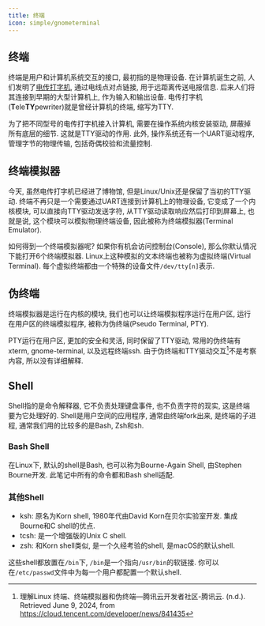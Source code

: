 ```yaml
---
title: 终端
icon: simple/gnometerminal
---
```


## 终端

终端是用户和计算机系统交互的接口, 最初指的是物理设备. 在计算机诞生之前, 人们发明了[电传打字机](https://zh.wikipedia.org/wiki/%E9%9B%BB%E5%82%B3%E6%89%93%E5%AD%97%E6%A9%9F), 通过电线点对点链接, 用于远距离传送电报信息. 后来人们将其连接到早期的大型计算机上, 作为输入和输出设备. 电传打字机(**T**ele**TY**pewriter)就是曾经计算机的终端, 缩写为TTY. 

为了把不同型号的电传打字机接入计算机, 需要在操作系统内核安装驱动, 屏蔽掉所有底层的细节. 这就是TTY驱动的作用. 此外, 操作系统还有一个UART驱动程序, 管理字节的物理传输, 包括奇偶校验和流量控制. 

## 终端模拟器

今天, 虽然电传打字机已经进了博物馆, 但是Linux/Unix还是保留了当初的TTY驱动. 终端不再只是一个需要通过UART连接到计算机上的物理设备, 它变成了一个内核模块, 可以直接向TTY驱动发送字符, 从TTY驱动读取响应然后打印到屏幕上, 也就是说, 这个模块可以模拟物理终端设备, 因此被称为终端模拟器(Terminal Emulator).

如何得到一个终端模拟器呢? 如果你有机会访问控制台(Console), 那么你默认情况下能打开6个终端模拟器. Linux上这种模拟的文本终端也被称为虚拟终端(Virtual Terminal). 每个虚拟终端都由一个特殊的设备文件`/dev/tty[n]`表示. 

## 伪终端

终端模拟器是运行在内核的模块, 我们也可以让终端模拟程序运行在用户区, 运行在用户区的终端模拟程序, 被称为伪终端(Pseudo Terminal, PTY).

PTY运行在用户区, 更加的安全和灵活, 同时保留了TTY驱动, 常用的伪终端有xterm, gnome-terminal, 以及远程终端ssh. 由于伪终端和TTY驱动交互[^2]不是考察内容, 所以没有详细解释. 

## Shell

Shell指的是命令解释器, 它不负责处理键盘事件, 也不负责字符的现实, 这是终端要为它处理好的. Shell是用户空间的应用程序, 通常由终端fork出来, 是终端的子进程, 通常我们用的比较多的是Bash, Zsh和sh. 

### Bash Shell

在Linux下, 默认的shell是Bash, 也可以称为Bourne-Again Shell, 由Stephen Bourne开发. 此笔记中所有的命令都和Bash shell适配.

### 其他Shell

- ksh: 原名为Korn shell, 1980年代由David Korn在贝尔实验室开发. 集成Bourne和C shell的优点.
- tcsh: 是一个增强版的Unix C shell.
- zsh: 和Korn shell类似, 是一个久经考验的shell, 是macOS的默认shell.

这些shell都放置在`/bin`下, `/bin`是一个指向`/usr/bin`的软链接. 你可以在`/etc/passwd`文件中为每一个用户都配置一个默认shell.  

[^1]: Jang, M., & Orsaria, A. (2016). RHCSA/RHCE Red Hat Linux Certification Study Guide, Seventh Edition (7th edition). McGraw Hill.
[^2]: 理解Linux 终端、终端模拟器和伪终端—腾讯云开发者社区-腾讯云. (n.d.). Retrieved June 9, 2024, from https://cloud.tencent.com/developer/news/841435